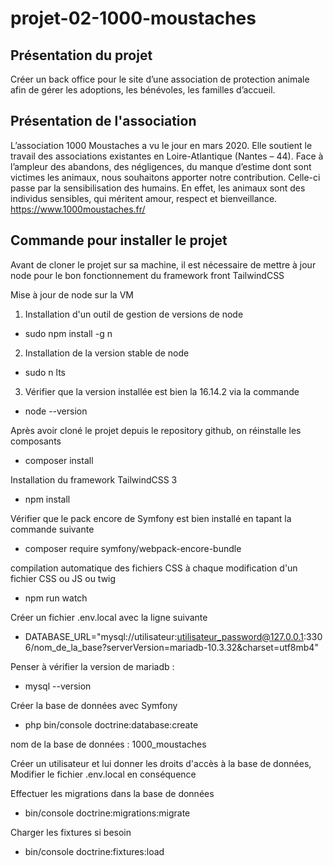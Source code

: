 # projet-02-1000-moustaches

## Présentation du projet

Créer un back office pour le site d’une association de protection animale afin de gérer les adoptions, les bénévoles, les familles d’accueil.

## Présentation de l'association

L’association 1000 Moustaches a vu le jour en mars 2020. Elle soutient le travail des associations existantes en Loire-Atlantique (Nantes – 44).
Face à l’ampleur des abandons, des négligences, du manque d’estime dont sont victimes les animaux, nous souhaitons apporter notre contribution. Celle-ci passe par la sensibilisation des humains.
En effet, les animaux sont des individus sensibles, qui méritent amour, respect et bienveillance.
https://www.1000moustaches.fr/

## Commande pour installer le projet

Avant de cloner le projet sur sa machine, il est nécessaire de mettre à jour node pour le bon fonctionnement du framework front TailwindCSS

Mise à jour de node sur la VM

1. Installation d'un outil de gestion de versions de node

-  sudo npm install -g n

2. Installation de la version stable de node

- sudo n lts

3. Vérifier que la version installée est bien la 16.14.2 via la commande

- node --version

Après avoir cloné le projet depuis le repository github, on réinstalle les composants

 - composer install

Installation du framework TailwindCSS 3

 - npm install
  
Vérifier que le pack encore de Symfony est bien installé en tapant la commande suivante

 - composer require symfony/webpack-encore-bundle

compilation automatique des fichiers CSS à chaque modification d'un fichier CSS ou JS ou twig

 - npm run watch

Créer un fichier .env.local avec la ligne suivante

 - DATABASE_URL="mysql://utilisateur:utilisateur_password@127.0.0.1:3306/nom_de_la_base?serverVersion=mariadb-10.3.32&charset=utf8mb4"

Penser à vérifier la version de mariadb :

- mysql --version

Créer la base de données avec Symfony

 - php bin/console doctrine:database:create

nom de la base de données : 1000_moustaches

Créer un utilisateur et lui donner les droits d'accès à la base de données,
Modifier le fichier .env.local en conséquence

Effectuer les migrations dans la base de données

 - bin/console doctrine:migrations:migrate

Charger les fixtures si besoin

 - bin/console doctrine:fixtures:load

